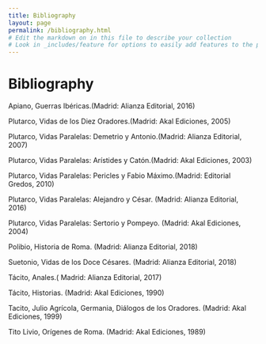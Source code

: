 ```yaml
---
title: Bibliography
layout: page
permalink: /bibliography.html
# Edit the markdown on in this file to describe your collection
# Look in _includes/feature for options to easily add features to the page
---
```

# Bibliography



Apiano, Guerras Ibéricas.(Madrid: Alianza Editorial, 2016)

Plutarco, Vidas de los Diez Oradores.(Madrid: Akal Ediciones, 2005)

Plutarco, Vidas Paralelas: Demetrio y Antonio.(Madrid: Alianza Editorial, 2007)

Plutarco, Vidas Paralelas: Arístides y Catón.(Madrid: Akal Ediciones, 2003) 

Plutarco, Vidas Paralelas: Pericles y Fabio Máximo.(Madrid: Editorial Gredos, 2010)

Plutarco, Vidas Paralelas: Alejandro y César. (Madrid: Alianza Editorial, 2016)

Plutarco, Vidas Paralelas: Sertorio y Pompeyo. (Madrid: Akal Ediciones, 2004)

Polibio, Historia de Roma. (Madrid: Alianza Editorial, 2018)

Suetonio, Vidas de los Doce Césares. (Madrid: Alianza Editorial, 2018)

Tácito, Anales.( Madrid: Alianza Editorial, 2017)

Tácito, Historias. (Madrid: Akal Ediciones, 1990)

Tacito, Julio Agrícola, Germania, Diálogos de los Oradores. (Madrid: Akal Ediciones, 1999)

Tito Livio, Orígenes de Roma. (Madrid: Akal Ediciones, 1989)
